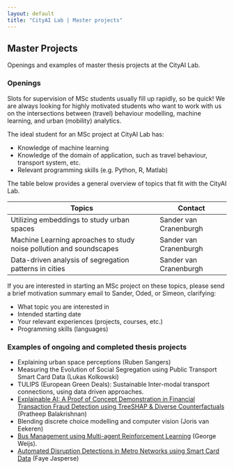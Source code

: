 ```yaml
---
layout: default
title: "CityAI Lab | Master projects"
---
```


## Master Projects
Openings and examples of master thesis projects at the CityAI Lab.

### Openings

Slots for supervision of MSc students usually fill up rapidly, so be quick! We are always looking for highly motivated students who want to work with us on the intersections between (travel) behaviour modelling, machine learning, and urban (mobility) analytics.

The ideal student for an MSc project at CityAI Lab has:

- Knowledge of machine learning
- Knowledge of the domain of application, such as travel behaviour, transport system, etc.
- Relevant programming skills (e.g. Python, R, Matlab)

The table below provides a general overview of topics that fit with the CityAI Lab. 

<table class="table table-striped">
  <thead>
    <tr>
      <th>Topics</th>
      <th>Contact</th>
    </tr>
  </thead>
  <tbody>
    <tr>
      <td>Utilizing embeddings to study urban spaces</td>
      <td>Sander van Cranenburgh</td>
    </tr>
    <tr>
      <td>Machine Learning aproaches to study noise pollution and soundscapes</td>
      <td>Sander van Cranenburgh</td>
    </tr>
    <tr>
      <td>Data-driven analysis of segregation patterns in cities</td>
      <td>Sander van Cranenburgh</td>
    </tr>
  </tbody>
</table>

If you are interested in starting an MSc project on these topics, please send a brief motivation summary email to Sander, Oded, or Simeon, clarifying:

- What topic you are interested in
- Intended starting date
- Your relevant experiences (projects, courses, etc.)
- Programming skills (languages)

### Examples of ongoing and completed thesis projects
- Explaining urban space perceptions (Ruben Sangers)
- Measuring the Evolution of Social Segregation using Public Transport Smart Card Data (Lukas Kolkowski)
- TULIPS (European Green Deals): Sustainable Inter-modal transport connections, using data driven approaches.
- [Explainable AI: A Proof of Concept Demonstration in Financial Transaction Fraud Detection using TreeSHAP & Diverse Counterfactuals](http://resolver.tudelft.nl/uuid:cebcca1b-e6e4-47ae-8f28-063d88227c64) (Pratheep Balakrishnan)
- Blending discrete choice modelling and computer vision (Joris van Eekeren)
- [Bus Management using Multi-agent Reinforcement Learning](http://resolver.tudelft.nl/uuid:6e6b280e-86a1-42c0-b0cf-fc38c12aec76) (George Weijs).
- [Automated Disruption Detections in Metro Networks using Smart Card Data](http://resolver.tudelft.nl/uuid:251de9e9-5f83-45c8-a5b7-dc682c2102d7) (Faye Jasperse)